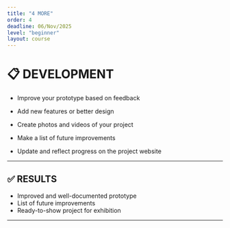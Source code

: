 ```yaml
---
title: "4 MORE"      
order: 4                      
deadline: 06/Nov/2025              
level: "beginner"            
layout: course                
---
```



# 📋 DEVELOPMENT

- Improve your prototype based on feedback

- Add new features or better design

- Create photos and videos of your project

- Make a list of future improvements

- Update and reflect progress on the project website

---

## ✅ RESULTS

- Improved and well-documented prototype
- List of future improvements
- Ready-to-show project for exhibition

---
